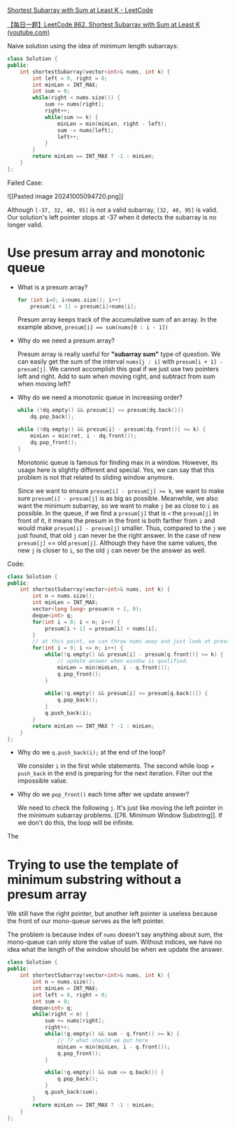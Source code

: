 [Shortest Subarray with Sum at Least K - LeetCode](https://leetcode.com/problems/shortest-subarray-with-sum-at-least-k/description/)

[【每日一题】LeetCode 862. Shortest Subarray with Sum at Least K (youtube.com)](https://www.youtube.com/watch?v=HeFW6EPBGBg)

Naive solution using the idea of minimum length subarrays:

```cpp
class Solution {
public:
    int shortestSubarray(vector<int>& nums, int k) {
        int left = 0, right = 0;
        int minLen = INT_MAX;
        int sum = 0;
        while(right < nums.size()) {
            sum += nums[right];
            right++;
            while(sum >= k) {
                minLen = min(minLen, right - left);
                sum -= nums[left];
                left++;
            }
        }
        return minLen == INT_MAX ? -1 : minLen;
    }
};
```

Failed Case:

![[Pasted image 20241005094720.png]]

Although `[-37, 32, 40, 95]` is not a valid subarray, `[32, 40, 95]` is valid. Our solution's left pointer stops at -37 when it detects the subarray is no longer valid. 

# Use presum array and monotonic queue

- What is a presum array?
	
	```cpp
	for (int i=0; i<nums.size(); i++)
		presum[i + 1] = presum[i]+nums[i];
	```
	
	Presum array keeps track of the accumulative sum of an array. In the example above, `presum[i] == sum(nums[0 : i - 1])`

- Why do we need a presum array?

	Presum array is really useful for **"subarray sum"** type of question. We can easily get the sum of the interval `nums[j : i]` with `presum[i + 1] - presum[j]`. We cannot accomplish this goal if we just use two pointers left and right. Add to sum when moving right, and subtract from sum when moving left?

- Why do we need a monotonic queue in increasing order?

	```cpp
	while (!dq.empty() && presum[i] <= presum[dq.back()])
		dq.pop_back();            
	
	while (!dq.empty() && presum[i] - presum[dq.front()] >= k) {                
		minLen = min(ret, i - dq.front());
		dq.pop_front();
	}
	```
	
	Monotonic queue is famous for finding max in a window. However, its usage here is slightly different and special. Yes, we can say that this problem is not that related to sliding window anymore. 
	
	Since we want to ensure `presum[i] - presum[j] >= k`, we want to make sure `presum[i] - presum[j]` is as big as possible. Meanwhile, we also want the minimum subarray, so we want to make `j` be as close to `i` as possible. In the queue, if we find a `presum[j]` that is `<` the `presum[j]` in front of it, it means the presum in the front is both farther from `i` and would make `presum[i] - presum[j]` smaller. Thus, compared to the `j` we just found, that old `j` can never be the right answer. In the case of new `presum[j]` == old `presum[j]`. Although they have the same values, the new `j` is closer to `i`, so the old `j` can never be the answer as well. 

Code:

```cpp
class Solution {
public:
    int shortestSubarray(vector<int>& nums, int k) {
        int n = nums.size();
        int minLen = INT_MAX;
        vector<long long> presum(n + 1, 0);
        deque<int> q;
        for(int i = 0; i < n; i++) {
            presum[i + 1] = presum[i] + nums[i];
        }
        // at this point, we can throw nums away and just look at presum
        for(int i = 0; i <= n; i++) {
            while(!q.empty() && presum[i] - presum[q.front()] >= k) {
	            // update answer when window is qualified. 
                minLen = min(minLen, i - q.front());
                q.pop_front();
            }
            
            while(!q.empty() && presum[i] <= presum[q.back()]) {
                q.pop_back();
            }
            q.push_back(i);
        }
        return minLen == INT_MAX ? -1 : minLen;
    }
};
```

- Why do we `q.push_back(i);` at the end of the loop?

	We consider `i` in the first while statements. The second while loop + `push_back` in the end is preparing for the next iteration. Filter out the impossible value. 

- Why do we `pop_front()` each time after we update answer?
	
	We need to check the following `j`. It's just like moving the left pointer in the minimum subarray problems. [[76. Minimum Window Substring]]. If we don't do this, the loop will be infinite. 

The 

# Trying to use the template of minimum substring without a presum array

We still have the right pointer, but another left pointer is useless because the front of our mono-queue serves as the left pointer. 

The problem is because index of `nums` doesn't say anything about sum, the mono-queue can only store the value of sum. Without indices, we have no idea what the length of the window should be when we update the answer. 

```cpp
class Solution {
public:
    int shortestSubarray(vector<int>& nums, int k) {
        int n = nums.size();
        int minLen = INT_MAX;
        int left = 0, right = 0;
        int sum = 0;
        deque<int> q;
        while(right < n) {
            sum += nums[right];
            right++;
            while(!q.empty() && sum - q.front() >= k) {
                // ?? what should we put here
                minLen = min(minLen, i - q.front());
                q.pop_front();
            }

            while(!q.empty() && sum <= q.back()) {
                q.pop_back();
            }
            q.push_back(sum);
        }
        return minLen == INT_MAX ? -1 : minLen;
    }
};
```